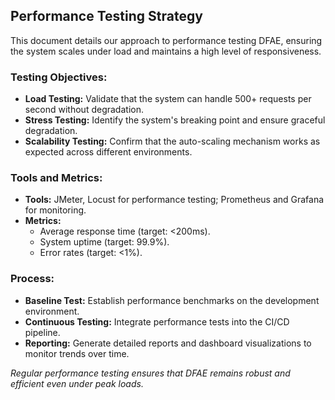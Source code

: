 ## Performance Testing Strategy
This document details our approach to performance testing DFAE, ensuring the system scales under load and maintains a high level of responsiveness.

### Testing Objectives:
- **Load Testing:** Validate that the system can handle 500+ requests per second without degradation.
- **Stress Testing:** Identify the system's breaking point and ensure graceful degradation.
- **Scalability Testing:** Confirm that the auto-scaling mechanism works as expected across different environments.

### Tools and Metrics:
- **Tools:** JMeter, Locust for performance testing; Prometheus and Grafana for monitoring.
- **Metrics:**  
  - Average response time (target: <200ms).  
  - System uptime (target: 99.9%).  
  - Error rates (target: <1%).
  
### Process:
- **Baseline Test:** Establish performance benchmarks on the development environment.
- **Continuous Testing:** Integrate performance tests into the CI/CD pipeline.
- **Reporting:** Generate detailed reports and dashboard visualizations to monitor trends over time.

*Regular performance testing ensures that DFAE remains robust and efficient even under peak loads.*
